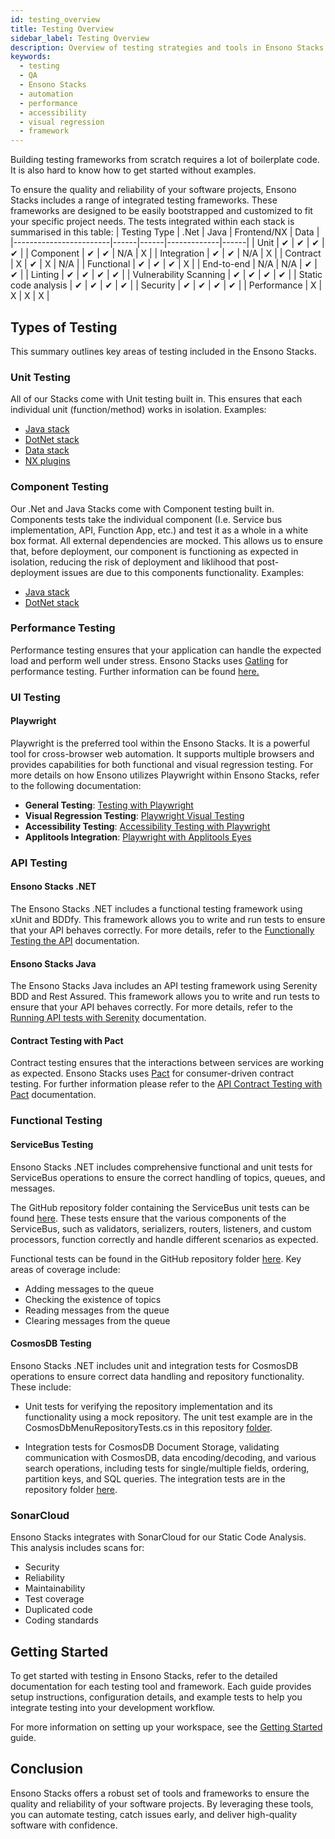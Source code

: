 ```yaml
---
id: testing_overview
title: Testing Overview
sidebar_label: Testing Overview
description: Overview of testing strategies and tools in Ensono Stacks
keywords:
  - testing
  - QA
  - Ensono Stacks
  - automation
  - performance
  - accessibility
  - visual regression
  - framework
---
```


Building testing frameworks from scratch requires a lot of boilerplate code. It is also hard to know how to get started without examples.

To ensure the quality and reliability of your software projects, Ensono Stacks includes a range of integrated testing frameworks. These frameworks are designed to be easily bootstrapped and customized to fit your specific project needs. The tests integrated within each stack is summarised in this table:
| Testing Type           | .Net | Java | Frontend/NX | Data |
|------------------------|------|------|-------------|------|
| Unit                   | ✔    | ✔    | ✔           | ✔    |
| Component              | ✔    | ✔    | N/A         | X     |
| Integration            | ✔    | ✔    | N/A         | X     |
| Contract               | X    | ✔     | X           | N/A   |
| Functional             | ✔    | ✔    | ✔           | X     |
| End-to-end             | N/A  | N/A   | ✔           | ✔    |
| Linting                | ✔    | ✔    | ✔           | ✔    |
| Vulnerability Scanning | ✔    | ✔    | ✔           | ✔    |
| Static code analysis   | ✔    | ✔    | ✔           | ✔    |
| Security               | ✔    | ✔    | ✔           | ✔    |
| Performance            | X    | X     | X           | X     |

## Types of Testing

This summary outlines key areas of testing included in the Ensono Stacks.

### Unit Testing
All of our Stacks come with Unit testing built in. This ensures that each individual unit (function/method) works in isolation.
Examples:
- [Java stack](https://github.com/Ensono/stacks-java/blob/master/java/src/test/java/com/amido/stacks/workloads/menu/api/v1/CategoryControllerTest.java)
- [DotNet stack](https://github.com/Ensono/stacks-dotnet/tree/master/src/cqrs/src/api/xxENSONOxx.xxSTACKSxx.API.UnitTests)
- [Data stack](https://github.com/Ensono/stacks-data/tree/main/tests/unit)
- [NX plugins](https://github.com/Ensono/stacks-nx-plugins/blob/main/e2e/rest-client-e2e/tests/rest-client.spec.ts)

### Component Testing
Our .Net and Java Stacks come with Component testing built in. Components tests take the individual component (I.e. Service bus implementation, API, Function App, etc.) and test it as a whole in a white box format. All external dependencies are mocked.
This allows us to ensure that, before deployment, our component is functioning as expected in isolation, reducing the risk of deployment and liklihood that post-deployment issues are due to this components functionality.
Examples:
- [Java stack](https://github.com/Ensono/stacks-java/blob/master/java/src/test/java/com/amido/stacks/workloads/actuator/ActuatorTest.java)
- [DotNet stack](https://github.com/Ensono/stacks-dotnet/tree/master/src/cqrs/src/api/xxENSONOxx.xxSTACKSxx.API.ComponentTests)


### Performance Testing

Performance testing ensures that your application can handle the expected load and perform well under stress. Ensono Stacks uses [Gatling](https://gatling.io/) for performance testing.  Further information can be found [here.](./performance_testing_gatling.md)

### UI Testing

#### Playwright

Playwright is the preferred tool within the Ensono Stacks.  It is a powerful tool for cross-browser web automation. It supports multiple browsers and provides capabilities for both functional and visual regression testing.  For more details on how Ensono utilizes Playwright within Ensono Stacks, refer to the following documentation:

- **General Testing**: [Testing with Playwright](./testing_in_nx/playwright_nx.md)
- **Visual Regression Testing**: [Playwright Visual Testing](./testing_in_nx/playwright_visual_testing.md)
- **Accessibility Testing**: [Accessibility Testing with Playwright](./testing_in_nx/playwright_accessibility_testing.md)
- **Applitools Integration**: [Playwright with Applitools Eyes](./testing_in_nx/playwright_visual_testing_applitools.md)

### API Testing

#### Ensono Stacks .NET

The Ensono Stacks .NET includes a functional testing framework using xUnit and BDDfy. This framework allows you to write and run tests to ensure that your API behaves correctly. For more details, refer to the [Functionally Testing the API](../workloads/azure/backend/netcore/testing/functional_testing_netcore.md) documentation.

#### Ensono Stacks Java

The Ensono Stacks Java includes an API testing framework using Serenity BDD and Rest Assured. This framework allows you to write and run tests to ensure that your API behaves correctly. For more details, refer to the [Running API tests with Serenity](../workloads/azure/backend/java/testing/execute_serenity_api_tests.md) documentation.

#### Contract Testing with Pact

Contract testing ensures that the interactions between services are working as expected. Ensono Stacks uses [Pact](https://docs.pact.io/) for consumer-driven contract testing.  For further information please refer to the [API Contract Testing with Pact](./contract_testing_pact.md) documentation.

### Functional Testing
#### ServiceBus Testing

Ensono Stacks .NET includes comprehensive functional and unit tests for ServiceBus operations to ensure the correct handling of topics, queues, and messages.  

The GitHub repository folder containing the ServiceBus unit tests can be found [here](https://github.com/Ensono/stacks-dotnet/tree/master/src/shared/xxENSONOxx.xxSTACKSxx.Shared.Messaging.Azure.ServiceBus.Tests).  These tests ensure that the various components of the ServiceBus, such as validators, serializers, routers, listeners, and custom processors, function correctly and handle different scenarios as expected.

Functional tests can be found in the GitHub repository folder [here](https://github.com/Ensono/stacks-dotnet/tree/master/src/func-cosmosdb-worker/src/tests/Functional/xxENSONOxx.xxSTACKSxx.Worker.FunctionalTests/Tests).  Key areas of coverage include:

- Adding messages to the queue
- Checking the existence of topics
- Reading messages from the queue
- Clearing messages from the queue

#### CosmosDB Testing

Ensono Stacks .NET includes unit and integration tests for CosmosDB operations to ensure correct data handling and repository functionality. These include:

- Unit tests for verifying the repository implementation and its functionality using a mock repository.  The unit test example are in the CosmosDbMenuRepositoryTests.cs in this repository [folder](https://github.com/Ensono/stacks-dotnet/blob/master/src/cqrs/src/api/xxENSONOxx.xxSTACKSxx.Infrastructure.UnitTests/). 

- Integration tests for CosmosDB Document Storage, validating communication with CosmosDB, data encoding/decoding, and various search operations, including tests for single/multiple fields, ordering, partition keys, and SQL queries.  The integration tests are in the repository folder [here](https://github.com/Ensono/stacks-dotnet/tree/master/src/cqrs/src/api/xxENSONOxx.xxSTACKSxx.Infrastructure.IntegrationTests/CosmosDb/Integration). 

### SonarCloud
Ensono Stacks integrates with SonarCloud for our Static Code Analysis. This analysis includes scans for:
- Security
- Reliability
- Maintainability
- Test coverage
- Duplicated code
- Coding standards

## Getting Started

To get started with testing in Ensono Stacks, refer to the detailed documentation for each testing tool and framework. Each guide provides setup instructions, configuration details, and example tests to help you integrate testing into your development workflow.

For more information on setting up your workspace, see the [Getting Started](../getting_started/setup.md) guide.

## Conclusion

Ensono Stacks offers a robust set of tools and frameworks to ensure the quality and reliability of your software projects. By leveraging these tools, you can automate testing, catch issues early, and deliver high-quality software with confidence.